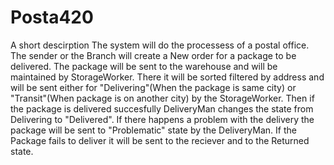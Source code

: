 # Posta420
A short descirption 
The system will do the processess of a postal office.
The sender or the Branch will create a New order for a package to be delivered. The package will be sent to the warehouse and will be maintained by StorageWorker. There it will be sorted
filtered by address and will be sent either for "Delivering"(When the package is same city) or "Transit"(When package is on another city) by the StorageWorker. Then if the package is delivered
succesfully DeliveryMan changes the state from Delivering to "Delivered". If there happens a problem with the delivery the package will be sent to "Problematic" state by the DeliveryMan.
If the Package fails to deliver it will be sent to the reciever and to the Returned state.
